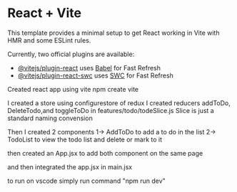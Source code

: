 # React + Vite

This template provides a minimal setup to get React working in Vite with HMR and some ESLint rules.

Currently, two official plugins are available:

- [@vitejs/plugin-react](https://github.com/vitejs/vite-plugin-react/blob/main/packages/plugin-react/README.md) uses [Babel](https://babeljs.io/) for Fast Refresh
- [@vitejs/plugin-react-swc](https://github.com/vitejs/vite-plugin-react-swc) uses [SWC](https://swc.rs/) for Fast Refresh

Created react app using vite
npm create vite

I created a store using configurestore of redux
I created reducers addToDo, DeleteTodo,and toggleToDo in features/todo/todeSlice.js
Slice is just a standard naming convension

Then I created 2 components 
1-> AddToDo to add a to do in the list
2-> TodoList to view the todo list and delete or mark to it

then created an App.jsx to add both component on the same page

and then integrated the app.jsx in main.jsx


to run on vscode simply run command "npm run dev"
 